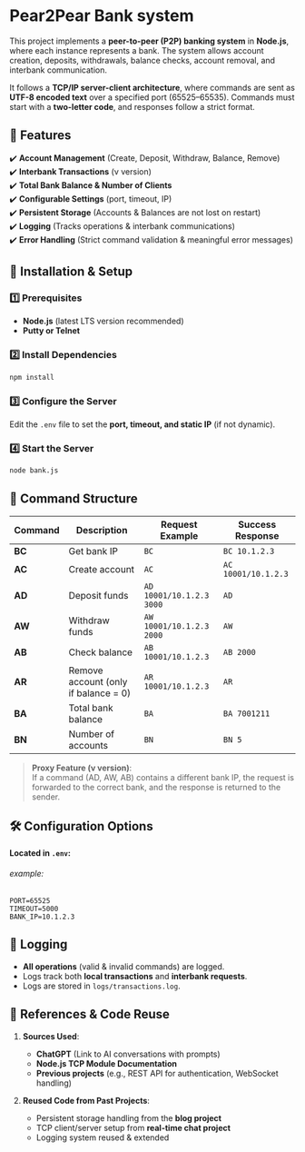 # Pear2Pear Bank system

This project implements a **peer-to-peer (P2P) banking system** in **Node.js**, where each instance represents a bank. The system allows account creation, deposits, withdrawals, balance checks, account removal, and interbank communication.

It follows a **TCP/IP server-client architecture**, where commands are sent as **UTF-8 encoded text** over a specified port (65525–65535). Commands must start with a **two-letter code**, and responses follow a strict format.


## 📜 Features

✔️ **Account Management** (Create, Deposit, Withdraw, Balance, Remove)  
✔️ **Interbank Transactions** (ν version)  
✔️ **Total Bank Balance & Number of Clients**  
✔️ **Configurable Settings** (port, timeout, IP)  
✔️ **Persistent Storage** (Accounts & Balances are not lost on restart)  
✔️ **Logging** (Tracks operations & interbank communications)  
✔️ **Error Handling** (Strict command validation &   meaningful error messages)

## 🚀 Installation & Setup

### **1️⃣ Prerequisites**

- **Node.js** (latest LTS version recommended)
- **Putty or Telnet**

### **2️⃣ Install Dependencies**

```sh
npm install
```

### **3️⃣ Configure the Server**

Edit the `.env` file to set the **port, timeout, and static IP** (if not dynamic).

### **4️⃣ Start the Server**

```sh
node bank.js
```

## 📡 Command Structure

| **Command** | **Description**                      | **Request Example**      | **Success Response** |
| ----------- | ------------------------------------ | ------------------------ | -------------------- |
| **BC**      | Get bank IP                          | `BC`                     | `BC 10.1.2.3`        |
| **AC**      | Create account                       | `AC`                     | `AC 10001/10.1.2.3`  |
| **AD**      | Deposit funds                        | `AD 10001/10.1.2.3 3000` | `AD`                 |
| **AW**      | Withdraw funds                       | `AW 10001/10.1.2.3 2000` | `AW`                 |
| **AB**      | Check balance                        | `AB 10001/10.1.2.3`      | `AB 2000`            |
| **AR**      | Remove account (only if balance = 0) | `AR 10001/10.1.2.3`      | `AR`                 |
| **BA**      | Total bank balance                   | `BA`                     | `BA 7001211`         |
| **BN**      | Number of accounts                   | `BN`                     | `BN 5`               |

> **Proxy Feature (ν version)**:  
> If a command (AD, AW, AB) contains a different bank IP, the request is forwarded to the correct bank, and the response is returned to the sender.

## 🛠 Configuration Options

**Located in `.env`:**
###### example:

```env
PORT=65525
TIMEOUT=5000
BANK_IP=10.1.2.3
```


## 📑 Logging

- **All operations** (valid & invalid commands) are logged.
- Logs track both **local transactions** and **interbank requests**.
- Logs are stored in `logs/transactions.log`.

## 📜 References & Code Reuse

1. **Sources Used**:

    - **ChatGPT** (Link to AI conversations with prompts)
    - **Node.js TCP Module Documentation**
    - **Previous projects** (e.g., REST API for authentication, WebSocket handling)
2. **Reused Code from Past Projects**:
    
    - Persistent storage handling from the **blog project**
    - TCP client/server setup from **real-time chat project**
    - Logging system reused & extended

